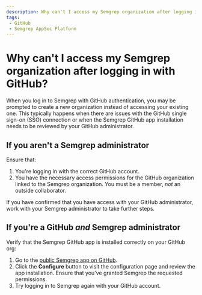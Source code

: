```yaml
---
description: Why can't I access my Semgrep organization after logging in with GitHub?
tags:
 - GitHub
 - Semgrep AppSec Platform
---
```


# Why can't I access my Semgrep organization after logging in with GitHub?

When you log in to Semgrep with GitHub authentication, you may be prompted to create a new organization instead of accessing your existing one. This typically happens when there are issues with the GitHub single sign-on (SSO) connection or when the Semgrep GitHub app installation needs to be reviewed by your GitHub administrator.

## If you aren't a Semgrep administrator

Ensure that:

1. You're logging in with the correct GitHub account.
2. You have the necessary access permissions for the GitHub organization linked to the Semgrep organization. You must be a member, *not* an outside collaborator.

If you have confirmed that you have access with your GitHub administrator, work with your Semgrep administrator to take further steps.

## If you're a GitHub *and* Semgrep administrator

Verify that the Semgrep GitHub app is installed correctly on your GitHub org:

1. Go to the [public Semgrep app on GitHub](https://github.com/apps/semgrep-app).
2. Click the **Configure** button to visit the configuration page and review the app installation. Ensure that you've granted Semgrep the requested permissions.
3. Try logging in to Semgrep again with your GitHub account.
